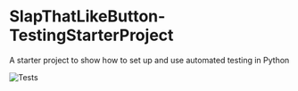 # SlapThatLikeButton-TestingStarterProject
A starter project to show how to set up and use automated testing in Python

![Tests](https://github.com/BoRueiHong/SlapThatLikeButton-TestingStarterProject/actions/workflows/schedule_tests.yml/badge.svg)
